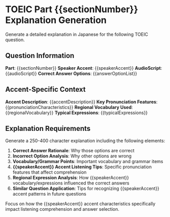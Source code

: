 # TOEIC Part {{sectionNumber}} Explanation Generation

Generate a detailed explanation in Japanese for the following TOEIC question.

## Question Information

**Part**: {{sectionNumber}}
**Speaker Accent**: {{speakerAccent}}
**AudioScript**: {{audioScript}}
**Correct Answer Options**: {{answerOptionList}}

## Accent-Specific Context

**Accent Description**: {{accentDescription}}
**Key Pronunciation Features**: {{pronunciationCharacteristics}}
**Regional Vocabulary Used**: {{regionalVocabulary}}
**Typical Expressions**: {{typicalExpressions}}

## Explanation Requirements

Generate a 250-400 character explanation including the following elements:

1. **Correct Answer Rationale**: Why those options are correct
2. **Incorrect Option Analysis**: Why other options are wrong
3. **Vocabulary/Grammar Points**: Important vocabulary and grammar items
4. **{{speakerAccent}} Accent Listening Tips**: Specific pronunciation features that affect comprehension
5. **Regional Expression Analysis**: How {{speakerAccent}} vocabulary/expressions influenced the correct answers
6. **Similar Question Application**: Tips for recognizing {{speakerAccent}} accent patterns in future questions

Focus on how the {{speakerAccent}} accent characteristics specifically impact listening comprehension and answer selection.
